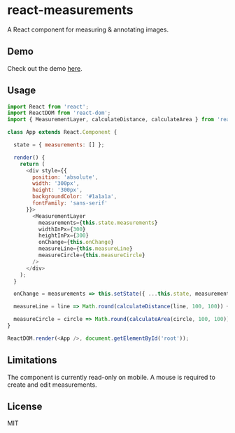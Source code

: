 # react-measurements
A React component for measuring &amp; annotating images.

## Demo

Check out the demo [here](https://rmfisher.github.io/react-measurements).

## Usage

```javascript
import React from 'react';
import ReactDOM from 'react-dom';
import { MeasurementLayer, calculateDistance, calculateArea } from 'react-measurements';

class App extends React.Component {

  state = { measurements: [] };

  render() {
    return (
      <div style={{
        position: 'absolute',
        width: '300px',
        height: '300px',
        backgroundColor: '#1a1a1a',
        fontFamily: 'sans-serif'
      }}>
        <MeasurementLayer
          measurements={this.state.measurements}
          widthInPx={300}
          heightInPx={300}
          onChange={this.onChange}
          measureLine={this.measureLine}
          measureCircle={this.measureCircle}
        />
      </div>
    );
  }

  onChange = measurements => this.setState({ ...this.state, measurements });

  measureLine = line => Math.round(calculateDistance(line, 100, 100)) + ' mm';

  measureCircle = circle => Math.round(calculateArea(circle, 100, 100)) + ' mm²';
}

ReactDOM.render(<App />, document.getElementById('root'));
```

## Limitations

The component is currently read-only on mobile. A mouse is required to create and edit measurements.

## License

MIT
